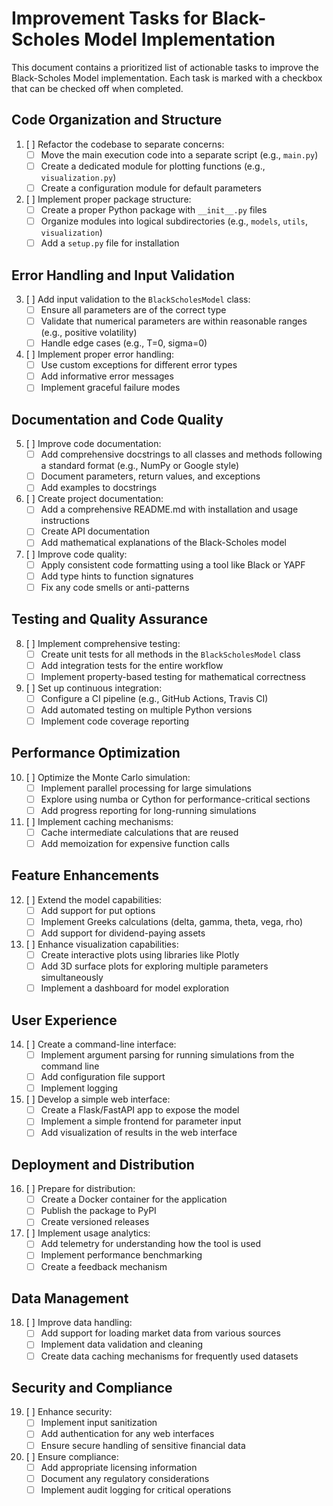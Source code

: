 # Improvement Tasks for Black-Scholes Model Implementation

This document contains a prioritized list of actionable tasks to improve the Black-Scholes Model implementation. Each task is marked with a checkbox that can be checked off when completed.

## Code Organization and Structure

1. [ ] Refactor the codebase to separate concerns:
   - [ ] Move the main execution code into a separate script (e.g., `main.py`)
   - [ ] Create a dedicated module for plotting functions (e.g., `visualization.py`)
   - [ ] Create a configuration module for default parameters

2. [ ] Implement proper package structure:
   - [ ] Create a proper Python package with `__init__.py` files
   - [ ] Organize modules into logical subdirectories (e.g., `models`, `utils`, `visualization`)
   - [ ] Add a `setup.py` file for installation

## Error Handling and Input Validation

3. [ ] Add input validation to the `BlackScholesModel` class:
   - [ ] Ensure all parameters are of the correct type
   - [ ] Validate that numerical parameters are within reasonable ranges (e.g., positive volatility)
   - [ ] Handle edge cases (e.g., T=0, sigma=0)

4. [ ] Implement proper error handling:
   - [ ] Use custom exceptions for different error types
   - [ ] Add informative error messages
   - [ ] Implement graceful failure modes

## Documentation and Code Quality

5. [ ] Improve code documentation:
   - [ ] Add comprehensive docstrings to all classes and methods following a standard format (e.g., NumPy or Google style)
   - [ ] Document parameters, return values, and exceptions
   - [ ] Add examples to docstrings

6. [ ] Create project documentation:
   - [ ] Add a comprehensive README.md with installation and usage instructions
   - [ ] Create API documentation
   - [ ] Add mathematical explanations of the Black-Scholes model

7. [ ] Improve code quality:
   - [ ] Apply consistent code formatting using a tool like Black or YAPF
   - [ ] Add type hints to function signatures
   - [ ] Fix any code smells or anti-patterns

## Testing and Quality Assurance

8. [ ] Implement comprehensive testing:
   - [ ] Create unit tests for all methods in the `BlackScholesModel` class
   - [ ] Add integration tests for the entire workflow
   - [ ] Implement property-based testing for mathematical correctness

9. [ ] Set up continuous integration:
   - [ ] Configure a CI pipeline (e.g., GitHub Actions, Travis CI)
   - [ ] Add automated testing on multiple Python versions
   - [ ] Implement code coverage reporting

## Performance Optimization

10. [ ] Optimize the Monte Carlo simulation:
    - [ ] Implement parallel processing for large simulations
    - [ ] Explore using numba or Cython for performance-critical sections
    - [ ] Add progress reporting for long-running simulations

11. [ ] Implement caching mechanisms:
    - [ ] Cache intermediate calculations that are reused
    - [ ] Add memoization for expensive function calls

## Feature Enhancements

12. [ ] Extend the model capabilities:
    - [ ] Add support for put options
    - [ ] Implement Greeks calculations (delta, gamma, theta, vega, rho)
    - [ ] Add support for dividend-paying assets

13. [ ] Enhance visualization capabilities:
    - [ ] Create interactive plots using libraries like Plotly
    - [ ] Add 3D surface plots for exploring multiple parameters simultaneously
    - [ ] Implement a dashboard for model exploration

## User Experience

14. [ ] Create a command-line interface:
    - [ ] Implement argument parsing for running simulations from the command line
    - [ ] Add configuration file support
    - [ ] Implement logging

15. [ ] Develop a simple web interface:
    - [ ] Create a Flask/FastAPI app to expose the model
    - [ ] Implement a simple frontend for parameter input
    - [ ] Add visualization of results in the web interface

## Deployment and Distribution

16. [ ] Prepare for distribution:
    - [ ] Create a Docker container for the application
    - [ ] Publish the package to PyPI
    - [ ] Create versioned releases

17. [ ] Implement usage analytics:
    - [ ] Add telemetry for understanding how the tool is used
    - [ ] Implement performance benchmarking
    - [ ] Create a feedback mechanism

## Data Management

18. [ ] Improve data handling:
    - [ ] Add support for loading market data from various sources
    - [ ] Implement data validation and cleaning
    - [ ] Create data caching mechanisms for frequently used datasets

## Security and Compliance

19. [ ] Enhance security:
    - [ ] Implement input sanitization
    - [ ] Add authentication for any web interfaces
    - [ ] Ensure secure handling of sensitive financial data

20. [ ] Ensure compliance:
    - [ ] Add appropriate licensing information
    - [ ] Document any regulatory considerations
    - [ ] Implement audit logging for critical operations